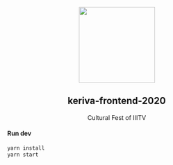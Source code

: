 <p align="center"><img src="https://github.com/kreiva-iiitv.png" align="center" width="175"></p>
<h2 align="center">keriva-frontend-2020</h2>

<p align="center">Cultural Fest of IIITV</p>

#### Run dev

```bash
yarn install
yarn start
```
